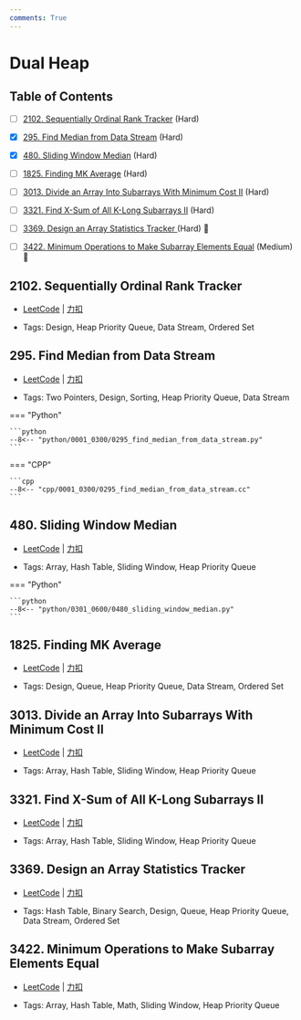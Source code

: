 ```yaml
---
comments: True
---
```


# Dual Heap

## Table of Contents

- [ ] [2102. Sequentially Ordinal Rank Tracker](#2102-sequentially-ordinal-rank-tracker) (Hard)
- [x] [295. Find Median from Data Stream](#295-find-median-from-data-stream) (Hard)
- [x] [480. Sliding Window Median](#480-sliding-window-median) (Hard)
- [ ] [1825. Finding MK Average](#1825-finding-mk-average) (Hard)
- [ ] [3013. Divide an Array Into Subarrays With Minimum Cost II](#3013-divide-an-array-into-subarrays-with-minimum-cost-ii) (Hard)
- [ ] [3321. Find X-Sum of All K-Long Subarrays II](#3321-find-x-sum-of-all-k-long-subarrays-ii) (Hard)
- [ ] [3369. Design an Array Statistics Tracker ](#3369-design-an-array-statistics-tracker) (Hard) 👑
- [ ] [3422. Minimum Operations to Make Subarray Elements Equal](#3422-minimum-operations-to-make-subarray-elements-equal) (Medium) 👑


## 2102. Sequentially Ordinal Rank Tracker

-    [LeetCode](https://leetcode.com/problems/sequentially-ordinal-rank-tracker/) | [力扣](https://leetcode.cn/problems/sequentially-ordinal-rank-tracker/)

-   Tags: Design, Heap Priority Queue, Data Stream, Ordered Set



## 295. Find Median from Data Stream

-    [LeetCode](https://leetcode.com/problems/find-median-from-data-stream/) | [力扣](https://leetcode.cn/problems/find-median-from-data-stream/)

-   Tags: Two Pointers, Design, Sorting, Heap Priority Queue, Data Stream

=== "Python"

    ```python
    --8<-- "python/0001_0300/0295_find_median_from_data_stream.py"
    ```

=== "CPP"

    ```cpp
    --8<-- "cpp/0001_0300/0295_find_median_from_data_stream.cc"
    ```



## 480. Sliding Window Median

-    [LeetCode](https://leetcode.com/problems/sliding-window-median/) | [力扣](https://leetcode.cn/problems/sliding-window-median/)

-   Tags: Array, Hash Table, Sliding Window, Heap Priority Queue

=== "Python"

    ```python
    --8<-- "python/0301_0600/0480_sliding_window_median.py"
    ```



## 1825. Finding MK Average

-    [LeetCode](https://leetcode.com/problems/finding-mk-average/) | [力扣](https://leetcode.cn/problems/finding-mk-average/)

-   Tags: Design, Queue, Heap Priority Queue, Data Stream, Ordered Set



## 3013. Divide an Array Into Subarrays With Minimum Cost II

-    [LeetCode](https://leetcode.com/problems/divide-an-array-into-subarrays-with-minimum-cost-ii/) | [力扣](https://leetcode.cn/problems/divide-an-array-into-subarrays-with-minimum-cost-ii/)

-   Tags: Array, Hash Table, Sliding Window, Heap Priority Queue



## 3321. Find X-Sum of All K-Long Subarrays II

-    [LeetCode](https://leetcode.com/problems/find-x-sum-of-all-k-long-subarrays-ii/) | [力扣](https://leetcode.cn/problems/find-x-sum-of-all-k-long-subarrays-ii/)

-   Tags: Array, Hash Table, Sliding Window, Heap Priority Queue



## 3369. Design an Array Statistics Tracker

-    [LeetCode](https://leetcode.com/problems/design-an-array-statistics-tracker/) | [力扣](https://leetcode.cn/problems/design-an-array-statistics-tracker/)

-   Tags: Hash Table, Binary Search, Design, Queue, Heap Priority Queue, Data Stream, Ordered Set



## 3422. Minimum Operations to Make Subarray Elements Equal

-    [LeetCode](https://leetcode.com/problems/minimum-operations-to-make-subarray-elements-equal/) | [力扣](https://leetcode.cn/problems/minimum-operations-to-make-subarray-elements-equal/)

-   Tags: Array, Hash Table, Math, Sliding Window, Heap Priority Queue
